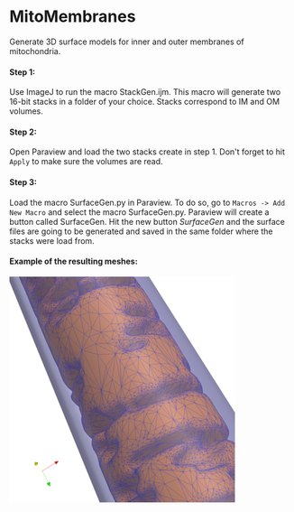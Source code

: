 # MitoMembranes

Generate 3D surface models for inner and outer membranes of mitochondria.

#### Step 1:

Use ImageJ to run the macro StackGen.ijm. This macro will generate two 16-bit stacks in a folder of your choice. Stacks correspond to IM and OM volumes.

#### Step 2:

Open Paraview and load the two stacks create in step 1. Don't forget to hit `Apply` to make sure the volumes are read.

#### Step 3:

Load the macro SurfaceGen.py in Paraview. To do so, go to `Macros -> Add New Macro` and select the macro SurfaceGen.py. Paraview will create a button called SurfaceGen. Hit the new button *SurfaceGen* and the surface files are going to be generated and saved in the same folder where the stacks were load from.

#### Example of the resulting meshes:

![Mitochondrial Membranes Model](model.png)
